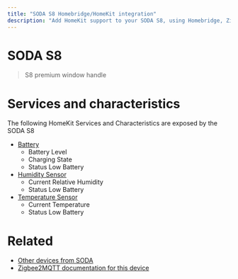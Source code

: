 ```yaml
---
title: "SODA S8 Homebridge/HomeKit integration"
description: "Add HomeKit support to your SODA S8, using Homebridge, Zigbee2MQTT and homebridge-z2m."
---
```

<!---
This file has been GENERATED using src/docgen/docgen.ts
DO NOT EDIT THIS FILE MANUALLY!
-->
# SODA S8
> S8 premium window handle


# Services and characteristics
The following HomeKit Services and Characteristics are exposed by
the SODA S8

* [Battery](../../battery.md)
  * Battery Level
  * Charging State
  * Status Low Battery
* [Humidity Sensor](../../sensors.md)
  * Current Relative Humidity
  * Status Low Battery
* [Temperature Sensor](../../sensors.md)
  * Current Temperature
  * Status Low Battery


# Related
* [Other devices from SODA](../index.md#soda)
* [Zigbee2MQTT documentation for this device](https://www.zigbee2mqtt.io/devices/S8.html)